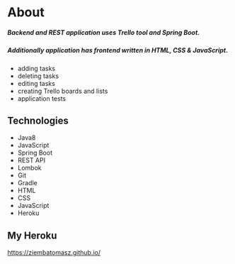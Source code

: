 # About

##### Backend and REST application uses Trello tool and Spring Boot.
##### Additionally application has frontend written in HTML, CSS & JavaScript. 

* adding tasks
* deleting tasks
* editing tasks
* creating Trello boards and lists
* application tests

## Technologies

* Java8
* JavaScript
* Spring Boot
* REST API
* Lombok
* Git
* Gradle
* HTML
* CSS
* JavaScript
* Heroku

## My Heroku

 https://ziembatomasz.github.io/



